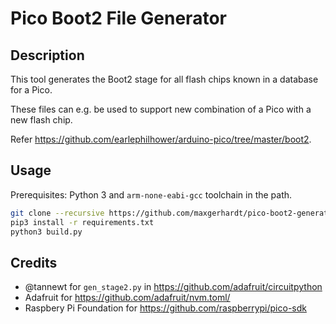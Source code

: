 # Pico Boot2 File Generator

## Description

This tool generates the Boot2 stage for all flash chips known in a database for a Pico.

These files can e.g. be used to support new combination of a Pico with a new flash chip. 

Refer https://github.com/earlephilhower/arduino-pico/tree/master/boot2.

## Usage

Prerequisites: Python 3 and `arm-none-eabi-gcc` toolchain in the path.

```sh
git clone --recursive https://github.com/maxgerhardt/pico-boot2-generator
pip3 install -r requirements.txt
python3 build.py
```

## Credits

* @tannewt for `gen_stage2.py` in https://github.com/adafruit/circuitpython
* Adafruit for https://github.com/adafruit/nvm.toml/
* Raspbery Pi Foundation for https://github.com/raspberrypi/pico-sdk